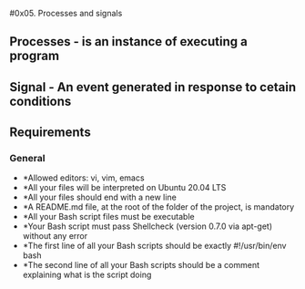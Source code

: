 #0x05. Processes and signals

## Processes - is an instance of executing a program

## Signal - An event generated in response to cetain conditions

## Requirements

### General
* *Allowed editors: vi, vim, emacs
* *All your files will be interpreted on Ubuntu 20.04 LTS
* *All your files should end with a new line
* *A README.md file, at the root of the folder of the project, is mandatory
* *All your Bash script files must be executable
* *Your Bash script must pass Shellcheck (version 0.7.0 via apt-get) without any error
* *The first line of all your Bash scripts should be exactly #!/usr/bin/env bash
* *The second line of all your Bash scripts should be a comment explaining what is the script doing
